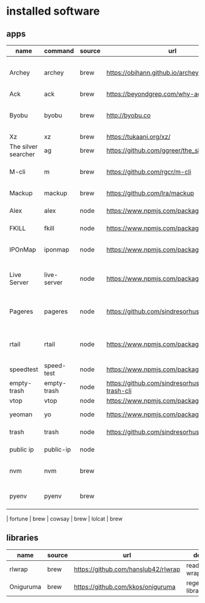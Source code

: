 # installed software
## apps
| name | command | source | url | def |
| ------ | ------------ | ---- | ---- | ----- |
| Archey | archey | brew | https://obihann.github.io/archey-osx/ | display macos computer info |
| Ack | ack | brew | https://beyondgrep.com/why-ack/ | better grep |
| Byobu | byobu | brew | http://byobu.co | terminal window manager (tmux like)
| Xz | xz | brew | https://tukaani.org/xz/ | compression |
| The silver searcher | ag | brew | https://github.com/ggreer/the_silver_searcher | better ack/grep |
| M-cli | m | brew | https://github.com/rgcr/m-cli | swiss army knife for macos |
| Mackup | mackup | brew | https://github.com/lra/mackup | backup settings tool |
| Alex | alex | node |  https://www.npmjs.com/package/alex | politically correct text |
| FKILL | fkill | node | https://www.npmjs.com/package/fkill-cli | better kill tool |
| IPOnMap | iponmap | node | https://www.npmjs.com/package/iponmap | show ip address on a map |
| Live Server | live-server | node | https://www.npmjs.com/package/live-server | run reloading http server from folder |
| Pageres | pageres | node | https://github.com/sindresorhus/pageres-cli | automated cli website screen capture |
| rtail | rtail | node | https://www.npmjs.com/package/rtail | sends log output to webserver rtail |
| speedtest | speed-test | node | https://www.npmjs.com/package/speed-test | test network connection |
| empty-trash | empty-trash | node | https://github.com/sindresorhus/empty-trash-cli | empty the trash |
| vtop | vtop | node | https://www.npmjs.com/package/vtop | nicer top cli |
| yeoman | yo | node | https://www.npmjs.com/package/yo | scaffolding tool |
| trash | trash | node | https://github.com/sindresorhus/trash | === rm to trashcan |
| public ip | public-ip | node | | print public ip |
| nvm | nvm | brew | | node version manager |
| pyenv | pyenv | brew | | python version manager |

| fortune | brew
| cowsay | brew
| lolcat | brew

## libraries
| name | source | url | def |
| ------ | ---- | ---- | ----- |
| rlwrap | brew | https://github.com/hanslub42/rlwrap | readline wrapper |
| Oniguruma | brew | https://github.com/kkos/oniguruma | regex library |

